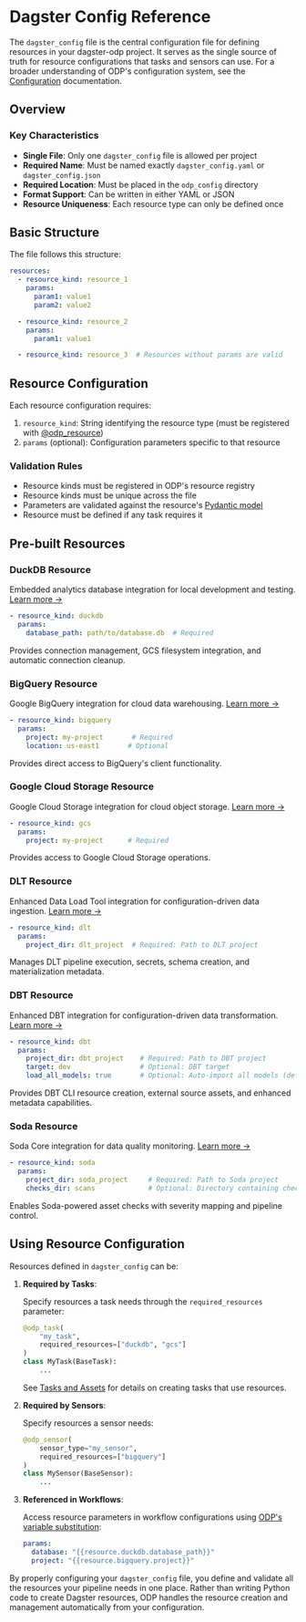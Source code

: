 # Dagster Config Reference

The `dagster_config` file is the central configuration file for defining resources in your dagster-odp project. It serves as the single source of truth for resource configurations that tasks and sensors can use. For a broader understanding of ODP's configuration system, see the [Configuration](../concepts/configuration.md) documentation.

## Overview

### Key Characteristics

- **Single File**: Only one `dagster_config` file is allowed per project
- **Required Name**: Must be named exactly `dagster_config.yaml` or `dagster_config.json`
- **Required Location**: Must be placed in the `odp_config` directory
- **Format Support**: Can be written in either YAML or JSON
- **Resource Uniqueness**: Each resource type can only be defined once

## Basic Structure

The file follows this structure:

```yaml
resources:
  - resource_kind: resource_1
    params:
      param1: value1
      param2: value2

  - resource_kind: resource_2
    params:
      param1: value1

  - resource_kind: resource_3  # Resources without params are valid
```

## Resource Configuration

Each resource configuration requires:

1. `resource_kind`: String identifying the resource type (must be registered with [@odp_resource](../concepts/resources.md#creating-custom-resources))
2. `params` (optional): Configuration parameters specific to that resource

### Validation Rules

- Resource kinds must be registered in ODP's resource registry
- Resource kinds must be unique across the file
- Parameters are validated against the resource's [Pydantic model](../concepts/resources.md#creating-custom-resources)
- Resource must be defined if any task requires it

## Pre-built Resources

### DuckDB Resource

Embedded analytics database integration for local development and testing. [Learn more →](../concepts/resources.md#duckdb-resource)
```yaml
- resource_kind: duckdb
  params:
    database_path: path/to/database.db  # Required
```
Provides connection management, GCS filesystem integration, and automatic connection cleanup.

### BigQuery Resource

Google BigQuery integration for cloud data warehousing. [Learn more →](../concepts/resources.md#google-cloud-resources)
```yaml
- resource_kind: bigquery
  params:
    project: my-project       # Required
    location: us-east1       # Optional
```
Provides direct access to BigQuery's client functionality.

### Google Cloud Storage Resource

Google Cloud Storage integration for cloud object storage. [Learn more →](../concepts/resources.md#google-cloud-resources)
```yaml
- resource_kind: gcs
  params:
    project: my-project      # Required
```
Provides access to Google Cloud Storage operations.

### DLT Resource

Enhanced Data Load Tool integration for configuration-driven data ingestion. [Learn more →](../integrations/dlt.md)
```yaml
- resource_kind: dlt
  params:
    project_dir: dlt_project  # Required: Path to DLT project
```
Manages DLT pipeline execution, secrets, schema creation, and materialization metadata.

### DBT Resource

Enhanced DBT integration for configuration-driven data transformation. [Learn more →](../integrations/dbt.md)
```yaml
- resource_kind: dbt
  params:
    project_dir: dbt_project    # Required: Path to DBT project
    target: dev                 # Optional: DBT target
    load_all_models: true       # Optional: Auto-import all models (default: true)
```
Provides DBT CLI resource creation, external source assets, and enhanced metadata capabilities.

### Soda Resource

Soda Core integration for data quality monitoring. [Learn more →](../integrations/soda.md)
```yaml
- resource_kind: soda
  params:
    project_dir: soda_project     # Required: Path to Soda project
    checks_dir: scans             # Optional: Directory containing check files
```
Enables Soda-powered asset checks with severity mapping and pipeline control.

## Using Resource Configuration

Resources defined in `dagster_config` can be:

1. **Required by Tasks**: 

    Specify resources a task needs through the `required_resources` parameter:
    ```python
    @odp_task(
        "my_task",
        required_resources=["duckdb", "gcs"]
    )
    class MyTask(BaseTask):
        ...
    ```
    See [Tasks and Assets](../concepts/tasks_and_assets.md#creating-custom-tasks) for details on creating tasks that use resources.

2. **Required by Sensors**: 

    Specify resources a sensor needs:
    ```python
    @odp_sensor(
        sensor_type="my_sensor",
        required_resources=["bigquery"]
    )
    class MySensor(BaseSensor):
        ...
    ```

3. **Referenced in Workflows**: 

    Access resource parameters in workflow configurations using [ODP's variable substitution](../concepts/configuration.md#available-variables):
    ```yaml
    params:
      database: "{{resource.duckdb.database_path}}"
      project: "{{resource.bigquery.project}}"
    ```

By properly configuring your `dagster_config` file, you define and validate all the resources your pipeline needs in one place. Rather than writing Python code to create Dagster resources, ODP handles the resource creation and management automatically from your configuration.